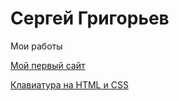 

# Сергей Григорьев 
Мои работы

[Мой первый сайт](https://sergqes.github.io/first_website/ "Мой первый сайт")

[Клавиатура на HTML и CSS](https://sergqes.github.io/keyboard "Клавиатура на HTML и CSS")

